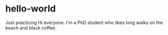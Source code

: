 # hello-world
Just practicing 
Hi everyone. I'm a PhD student who likes long walks on the beach and black coffee. 

